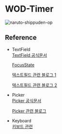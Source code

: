 # WOD-Timer

![naruto-shippuden-op](https://github.com/BOLTB0X/WOD-Timer-app/assets/83914919/46390356-0983-4b42-917b-5a44cbbffbd4)

## Reference

- TextField
    <br/>
    [TextField 공식문서](https://engineering.linecorp.com/ko/blog/line-pay-swiftui-textfield)
    <br/>

    [FocusState](https://developer.apple.com/documentation/swiftui/focusstate)
    <br/>

    [텍스트필드 관련 블로그 1](https://velog.io/@tmdckd232/SwiftUI-TextField-Dismissing-keyboard)
    <br/>

    [텍스트필드 관련 블로그 2](https://engineering.linecorp.com/ko/blog/line-pay-swiftui-textfield)
    <br/>

- Picker
    <br/>
    [Picker 공식문서](https://developer.apple.com/documentation/swiftui/picker)
    <br/>

    [Picker 관련 블로그 ](https://seons-dev.tistory.com/entry/Picker-%EC%99%80-DatePicker)
    <br/>

- Keyboard
    <br/>
    [키보드 관련](https://ios-development.tistory.com/1068)
    <br/>
